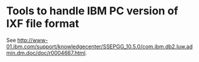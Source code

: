 # Tools to handle IBM PC version of IXF file format

See http://www-01.ibm.com/support/knowledgecenter/SSEPGG_10.5.0/com.ibm.db2.luw.admin.dm.doc/doc/r0004667.html.
